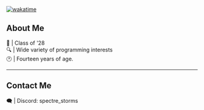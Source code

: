 [![wakatime](https://wakatime.com/badge/user/ae23bc9f-93e2-414f-aedd-ec2867613d4a.svg)](https://wakatime.com/@ae23bc9f-93e2-414f-aedd-ec2867613d4a)
<h2>About Me</h2>
🏫 | Class of '28            <br>   
🔍 | Wide variety of programming interests <br>
🕐 | Fourteen years of age. <br> 
<hr>
<h2>Contact Me</h2>
🗨️ | Discord: spectre_storms <br>






